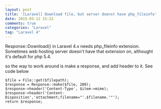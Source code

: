```yaml
---
layout: post
title: '[Laravel] Download file, but server doenst have php_fileinfo'
date: 2015-03-12 15:22
comments: true
categories: "Laravel"
tag: "Laravel 4" 
---
```

Response::Download() in Laravel 4.x needs php_fileinfo extension. Sometimes web hosting server doesn't have that extension on, althought it's default for php 5.4.

so the way to work around is make a response, and add header to it. See code below

```
$file = File::get($filepath);
$response = Response::make($file, 200);
$response->header('Content-Type', $item->mime);
$response->header('Content-Disposition','attachment;filename="'.$filename.'"');
return $response;
```